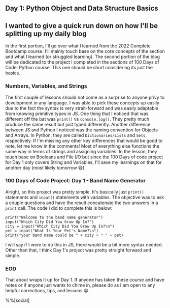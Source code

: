 ## Day 1: Python Object and Data Structure Basics

## I wanted to give a quick run down on how I'll be splitting up my daily blog

In the first portion, I'll go over what I learned from the 2022 Complete Bootcamp course. I'll mainly touch base on the core concepts of the section and what I learned (or struggled learning). The second portion of the blog will be dedicated to the project I completed in the sections of 100 Days of Code: Python course. This one should be short considering its just the basics.

### Numbers, Variables, and Strings

The first couple of lessons should not come as a surprise to anyone privy to development in any language. I was able to pick these concepts up easily due to the fact the syntax is very strait-forward and was easily adaptable from knowing primitive types in JS. One thing that I noticed that was different off the bat was `print()` vs `console.log()`. They pretty much produce the same result but just typed differently. Another difference between JS and Python I noticed was the naming convention for Objects and Arrays. In Python, they are called `Dictionaries/Lists` and `Sets`, respectively. If I'm missing any other key differences that would be good to note, let me know in the comments! Most of everything else functions the same way in terms of strings and assigning variables. In the lesson, they touch base on Booleans and File I/O but since the 100 Days of code project for Day 1 only covers String and Variables, I'll save my learnings on that for another day (most likely tomorrow 😄).

### 100 Days of Code Project: Day 1 - Band Name Generator

Alright, so this project was pretty simple. It's basically just `print()` statements and `input()` statements with variables. The objective was to ask a couple questions and have the result concatenate the two answers in a `print` call. The code i did to complete this is below:
```
print("Welcome to the band name generator")
input("Which City Did You Grow Up In?")
city = input("Which City Did You Grow Up In?\n")
pet = input("What Is Your Pet's Name?\n")
print("your band name could be " + city + " " + pet)
```
I will say if I were to do this in JS, there would be a bit more syntax needed. Other than that, I think Day 1's project was pretty straight forward and simple.

### EOD
That about wraps it up for Day 1. If anyone has taken these course and have notes or if anyone just wants to chime in, please do as I am open to any helpful corrections, tips, and lessons 😁.

%%[social]